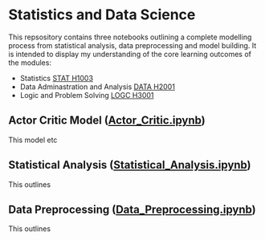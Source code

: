 # Statistics and Data Science
This repsository contains three notebooks outlining a complete modelling process from statistical analysis, data preprocessing and model building. It is intended to display my understanding of the core learning outcomes of the modules:
- Statistics [STAT H1003](https://www.tudublin.ie/study/modules/stat-h1003-statistics/)
- Data Adminastration and Analysis [DATA H2001](https://www.tudublin.ie/study/modules/data-h2001-data-administration-and-analysis/)
- Logic and Problem Solving [LOGC H3001](https://www.tudublin.ie/study/modules/logc-h3001-logic-and-problem-solving/)

## Actor Critic Model ([Actor_Critic.ipynb](Actor_Critic.ipynb))
This model etc 

## Statistical Analysis ([Statistical_Analysis.ipynb](Statistical_Analysis.ipynb))
This outlines 

## Data Preprocessing ([Data_Preprocessing.ipynb](Data_Preprocessing.ipynb))
This outlines 
